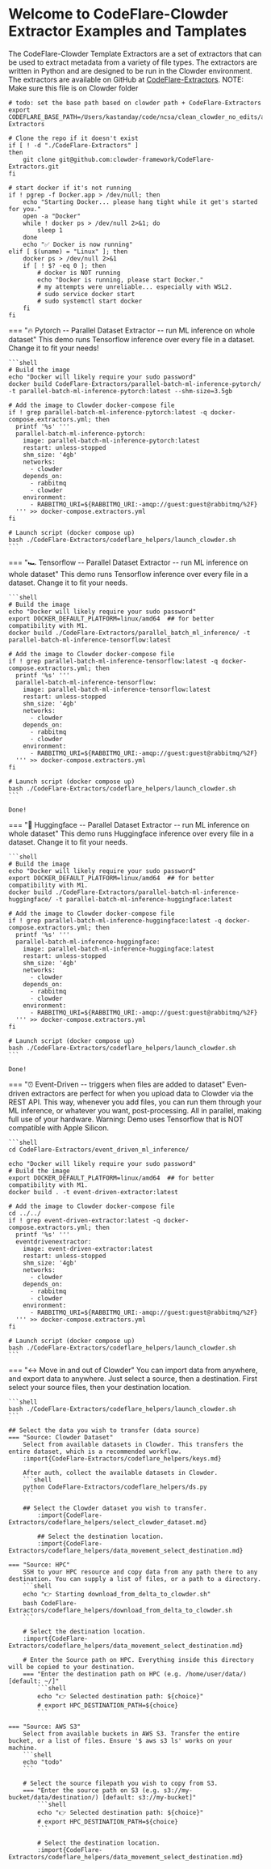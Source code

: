 
# Welcome to CodeFlare-Clowder Extractor Examples and Tamplates
The CodeFlare-Clowder Template Extractors are a set of extractors that can be used to extract metadata from a variety of file types. The extractors are written in Python and are designed to be run in the Clowder environment. The extractors are available on GitHub at [CodeFlare-Extractors](https://github.com/clowder-framework/CodeFlare-Extractors). NOTE: Make sure this file is on Clowder folder

```shell
# todo: set the base path based on clowder path + CodeFlare-Extractors
export CODEFLARE_BASE_PATH=/Users/kastanday/code/ncsa/clean_clowder_no_edits/another/clowder/CodeFlare-Extractors

# Clone the repo if it doesn't exist
if [ ! -d "./CodeFlare-Extractors" ] 
then 
    git clone git@github.com:clowder-framework/CodeFlare-Extractors.git
fi

# start docker if it's not running
if ! pgrep -f Docker.app > /dev/null; then
    echo "Starting Docker... please hang tight while it get's started for you."
    open -a "Docker"
    while ! docker ps > /dev/null 2>&1; do
        sleep 1
    done
    echo "✅ Docker is now running"
elif [ $(uname) = "Linux" ]; then
    docker ps > /dev/null 2>&1
    if [ ! $? -eq 0 ]; then
        # docker is NOT running
        echo "Docker is running, please start Docker."
        # my attempts were unreliable... especially with WSL2.
        # sudo service docker start
        # sudo systemctl start docker
    fi 
fi
```

=== "🔥   Pytorch -- Parallel Dataset Extractor -- run ML inference on whole dataset"
    This demo runs Tensorflow inference over every file in a dataset. Change it to fit your needs!

    ```shell
    # Build the image
    echo "Docker will likely require your sudo password"
    docker build CodeFlare-Extractors/parallel-batch-ml-inference-pytorch/ -t parallel-batch-ml-inference-pytorch:latest --shm-size=3.5gb

    # Add the image to Clowder docker-compose file
    if ! grep parallel-batch-ml-inference-pytorch:latest -q docker-compose.extractors.yml; then
      printf '%s' '''
      parallel-batch-ml-inference-pytorch:
        image: parallel-batch-ml-inference-pytorch:latest
        restart: unless-stopped
        shm_size: '4gb'
        networks:
          - clowder
        depends_on:
          - rabbitmq
          - clowder
        environment:
          - RABBITMQ_URI=${RABBITMQ_URI:-amqp://guest:guest@rabbitmq/%2F}
      ''' >> docker-compose.extractors.yml
    fi
    
    # Launch script (docker compose up)
    bash ./CodeFlare-Extractors/codeflare_helpers/launch_clowder.sh
    ```


=== "🏎   Tensorflow -- Parallel Dataset Extractor -- run ML inference on whole dataset"
    This demo runs Tensorflow inference over every file in a dataset. Change it to fit your needs.

    ```shell
    # Build the image
    echo "Docker will likely require your sudo password"
    export DOCKER_DEFAULT_PLATFORM=linux/amd64  ## for better compatibility with M1. 
    docker build ./CodeFlare-Extractors/parallel_batch_ml_inference/ -t parallel-batch-ml-inference-tensorflow:latest

    # Add the image to Clowder docker-compose file
    if ! grep parallel-batch-ml-inference-tensorflow:latest -q docker-compose.extractors.yml; then
      printf '%s' '''
      parallel-batch-ml-inference-tensorflow:
        image: parallel-batch-ml-inference-tensorflow:latest
        restart: unless-stopped
        shm_size: '4gb'
        networks:
          - clowder
        depends_on:
          - rabbitmq
          - clowder
        environment:
          - RABBITMQ_URI=${RABBITMQ_URI:-amqp://guest:guest@rabbitmq/%2F}
      ''' >> docker-compose.extractors.yml
    fi
    
    # Launch script (docker compose up)
    bash ./CodeFlare-Extractors/codeflare_helpers/launch_clowder.sh
    ```

    Done!

=== "🤗   Huggingface -- Parallel Dataset Extractor -- run ML inference on whole dataset"
    This demo runs Huggingface inference over every file in a dataset. Change it to fit your needs.

    ```shell
    # Build the image
    echo "Docker will likely require your sudo password"
    export DOCKER_DEFAULT_PLATFORM=linux/amd64  ## for better compatibility with M1. 
    docker build ./CodeFlare-Extractors/parallel-batch-ml-inference-huggingface/ -t parallel-batch-ml-inference-huggingface:latest

    # Add the image to Clowder docker-compose file
    if ! grep parallel-batch-ml-inference-huggingface:latest -q docker-compose.extractors.yml; then
      printf '%s' '''
      parallel-batch-ml-inference-huggingface:
        image: parallel-batch-ml-inference-huggingface:latest
        restart: unless-stopped
        shm_size: '4gb'
        networks:
          - clowder
        depends_on:
          - rabbitmq
          - clowder
        environment:
          - RABBITMQ_URI=${RABBITMQ_URI:-amqp://guest:guest@rabbitmq/%2F}
      ''' >> docker-compose.extractors.yml
    fi
    
    # Launch script (docker compose up)
    bash ./CodeFlare-Extractors/codeflare_helpers/launch_clowder.sh
    ```

    Done!

=== "⏰  Event-Driven -- triggers when files are added to dataset"
    Even-driven extractors are perfect for when you upload data to Clowder via the REST API. This way, whenever you add files, you can run them through your ML inference, or whatever you want, post-processing. All in parallel, making full use of your hardware. Warning: Demo uses Tensorflow that is NOT compatible with Apple Silicon.

    ```shell
    cd CodeFlare-Extractors/event_driven_ml_inference/

    echo "Docker will likely require your sudo password"
    # Build the image
    export DOCKER_DEFAULT_PLATFORM=linux/amd64  ## for better compatibility with M1. 
    docker build . -t event-driven-extractor:latest

    # Add the image to Clowder docker-compose file
    cd ../../
    if ! grep event-driven-extractor:latest -q docker-compose.extractors.yml; then
      printf '%s' '''
      eventdrivenextractor:
        image: event-driven-extractor:latest
        restart: unless-stopped
        shm_size: '4gb'
        networks:
          - clowder
        depends_on:
          - rabbitmq
          - clowder
        environment:
          - RABBITMQ_URI=${RABBITMQ_URI:-amqp://guest:guest@rabbitmq/%2F}
      ''' >> docker-compose.extractors.yml
    fi

    # Launch script (docker compose up)
    bash ./CodeFlare-Extractors/codeflare_helpers/launch_clowder.sh
    ```

=== "↔️  Move in and out of Clowder"
    You can import data from anywhere, and export data to anywhere. Just select a source, then a destination. First select your source files, then your destination location.

    ```shell
    bash ./CodeFlare-Extractors/codeflare_helpers/launch_clowder.sh
    ```

    ## Select the data you wish to transfer (data source)
    === "Source: Clowder Dataset"
        Select from available datasets in Clowder. This transfers the entire dataset, which is a recommended workflow.
        :import{CodeFlare-Extractors/codeflare_helpers/keys.md}

        After auth, collect the available datasets in Clowder. 
        ```shell
        python CodeFlare-Extractors/codeflare_helpers/ds.py
        ```

        ## Select the Clowder dataset you wish to transfer. 
            :import{CodeFlare-Extractors/codeflare_helpers/select_clowder_dataset.md}

            ## Select the destination location.
            :import{CodeFlare-Extractors/codeflare_helpers/data_movement_select_destination.md}
    
    === "Source: HPC"
        SSH to your HPC resource and copy data from any path there to any destination. You can supply a list of files, or a path to a directory. 
        ```shell
        echo "👉 Starting download_from_delta_to_clowder.sh"
        bash CodeFlare-Extractors/codeflare_helpers/download_from_delta_to_clowder.sh
        ```

        # Select the destination location.
        :import{CodeFlare-Extractors/codeflare_helpers/data_movement_select_destination.md}

        # Enter the Source path on HPC. Everything inside this directory will be copied to your destination.
        === "Enter the destination path on HPC (e.g. /home/user/data/) [default: ~/]"
            ```shell
            echo "👉 Selected destination path: ${choice}"
            # export HPC_DESTINATION_PATH=${choice}
            ```

    === "Source: AWS S3"
        Select from available buckets in AWS S3. Transfer the entire bucket, or a list of files. Ensure '$ aws s3 ls' works on your machine.
        ```shell
        echo "todo"
        ```
        
        # Select the source filepath you wish to copy from S3.
        === "Enter the source path on S3 (e.g. s3://my-bucket/data/destination/) [default: s3://my-bucket]"
            ```shell
            echo "👉 Selected destination path: ${choice}"
            # export HPC_DESTINATION_PATH=${choice}
            ```

            # Select the destination location.
            :import{CodeFlare-Extractors/codeflare_helpers/data_movement_select_destination.md}

